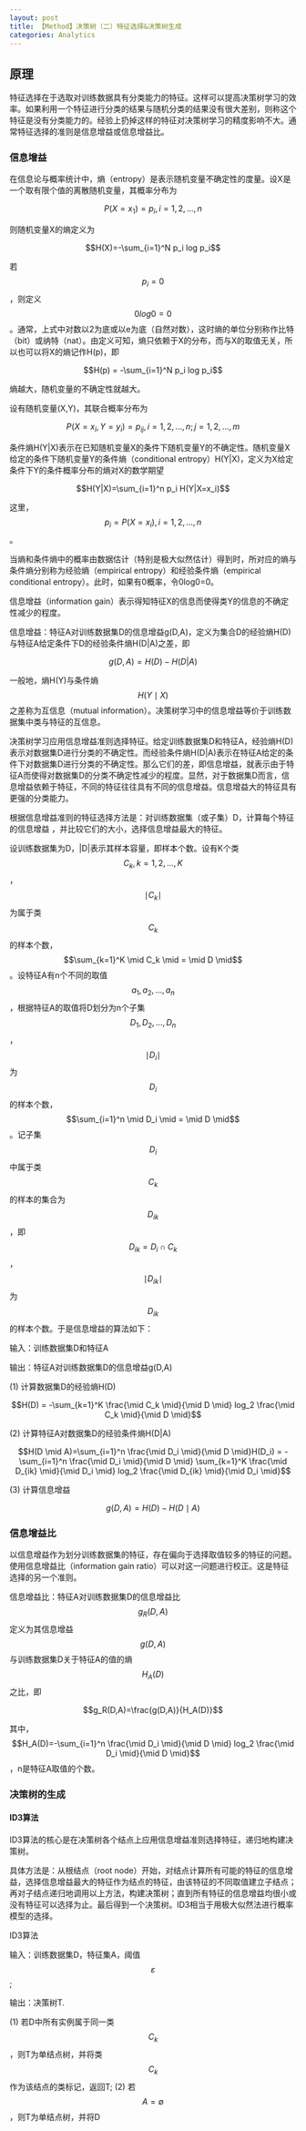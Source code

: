 ```yaml
---
layout: post
title: 【Method】决策树（二）特征选择&决策树生成
categories: Analytics
---
```


## 原理

特征选择在于选取对训练数据具有分类能力的特征。这样可以提高决策树学习的效率。如果利用一个特征进行分类的结果与随机分类的结果没有很大差别，则称这个特征是没有分类能力的。经验上扔掉这样的特征对决策树学习的精度影响不大。通常特征选择的准则是信息增益或信息增益比。

### 信息增益

在信息论与概率统计中，熵（entropy）是表示随机变量不确定性的度量。设X是一个取有限个值的离散随机变量，其概率分布为

$$P(X=x_1)=p_i, i=1,2,...,n$$

则随机变量X的熵定义为

$$H(X)=-\sum_{i=1}^N p_i log p_i$$

若$$p_i=0$$，则定义$$0log0=0$$。通常，上式中对数以2为底或以e为底（自然对数），这时熵的单位分别称作比特（bit）或纳特（nat）。由定义可知，熵只依赖于X的分布，而与X的取值无关，所以也可以将X的熵记作H(p)，即

$$H(p) = -\sum_{i=1}^N p_i log p_i$$

熵越大，随机变量的不确定性就越大。

设有随机变量(X,Y)，其联合概率分布为

$$P(X=x_i, Y=y_i)=p_{ij}, i=1,2,...,n; j=1,2,...,m$$

条件熵H(Y\|X)表示在已知随机变量X的条件下随机变量Y的不确定性。随机变量X给定的条件下随机变量Y的条件熵（conditional entropy）H(Y\|X)，定义为X给定条件下Y的条件概率分布的熵对X的数学期望

$$H(Y|X)=\sum_{i=1}^n p_i H(Y|X=x_i)$$

这里，$$p_i=P(X=x_i), i=1,2,...,n$$。

当熵和条件熵中的概率由数据估计（特别是极大似然估计）得到时，所对应的熵与条件熵分别称为经验熵（empirical entropy）和经验条件熵（empirical conditional entropy）。此时，如果有0概率，令0log0=0。

信息增益（information gain）表示得知特征X的信息而使得类Y的信息的不确定性减少的程度。

信息增益：特征A对训练数据集D的信息增益g(D,A)，定义为集合D的经验熵H(D)与特征A给定条件下D的经验条件熵H(D\|A)之差，即

$$g(D,A) = H(D) - H(D|A)$$

一般地，熵H(Y)与条件熵$$H(Y\mid X)$$之差称为互信息（mutual information）。决策树学习中的信息增益等价于训练数据集中类与特征的互信息。

决策树学习应用信息增益准则选择特征。给定训练数据集D和特征A，经验熵H(D)表示对数据集D进行分类的不确定性。而经验条件熵H(D\|A)表示在特征A给定的条件下对数据集D进行分类的不确定性。那么它们的差，即信息增益，就表示由于特征A而使得对数据集D的分类不确定性减少的程度。显然，对于数据集D而言，信息增益依赖于特征，不同的特征往往具有不同的信息增益。信息增益大的特征具有更强的分类能力。

根据信息增益准则的特征选择方法是：对训练数据集（或子集）D，计算每个特征的信息增益 ，并比较它们的大小，选择信息增益最大的特征。

设训练数据集为D，\|D\|表示其样本容量，即样本个数。设有K个类$$C_k,k=1,2,...,K$$，$$\mid C_k \mid$$为属于类$$C_k$$的样本个数，$$\sum_{k=1}^K \mid C_k \mid = \mid D \mid$$。设特征A有n个不同的取值$${a_1,a_2,...,a_n}$$，根据特征A的取值将D划分为n个子集$$D_1, D_2,...,D_n$$，$$\mid D_i \mid$$为$$D_i$$的样本个数，$$\sum_{i=1}^n \mid D_i \mid = \mid D \mid$$。记子集$$D_i$$中属于类$$C_k$$的样本的集合为$$D_{ik}$$，即$$D_{ik} = D_i \cap C_k$$，$$\mid D_{ik} \mid$$为$$D_{ik}$$的样本个数。于是信息增益的算法如下：

输入：训练数据集D和特征A

输出：特征A对训练数据集D的信息增益g(D,A)

(1) 计算数据集D的经验熵H(D)

$$H(D) = -\sum_{k=1}^K \frac{\mid C_k \mid}{\mid D \mid} log_2 \frac{\mid C_k \mid}{\mid D \mid}$$

(2) 计算特征A对数据集D的经验条件熵H(D\|A)

$$H(D \mid A)=\sum_{i=1}^n \frac{\mid D_i \mid}{\mid D \mid}H(D_i) = -\sum_{i=1}^n \frac{\mid D_i \mid}{\mid D \mid} \sum_{k=1}^K \frac{\mid D_{ik} \mid}{\mid D_i \mid} log_2 \frac{\mid D_{ik} \mid}{\mid D_i \mid}$$

(3) 计算信息增益

$$g(D,A)=H(D)-H(D \mid A)$$

### 信息增益比

以信息增益作为划分训练数据集的特征，存在偏向于选择取值较多的特征的问题。使用信息增益比（information gain ratio）可以对这一问题进行校正。这是特征选择的另一个准则。

信息增益比：特征A对训练数据集D的信息增益比$$g_R(D,A)$$定义为其信息增益$$g(D,A)$$与训练数据集D关于特征A的值的熵$$H_A(D)$$之比，即

$$g_R(D,A)=\frac{g(D,A)}{H_A(D)}$$

其中，$$H_A(D)=-\sum_{i=1}^n \frac{\mid D_i \mid}{\mid D \mid} log_2 \frac{\mid D_i \mid}{\mid D \mid}$$，n是特征A取值的个数。

### 决策树的生成

#### ID3算法

ID3算法的核心是在决策树各个结点上应用信息增益准则选择特征，递归地构建决策树。

具体方法是：从根结点（root node）开始，对结点计算所有可能的特征的信息增益，选择信息增益最大的特征作为结点的特征，由该特征的不同取值建立子结点；再对子结点递归地调用以上方法，构建决策树；直到所有特征的信息增益均很小或没有特征可以选择为止。最后得到一个决策树。ID3相当于用极大似然法进行概率模型的选择。

ID3算法

输入：训练数据集D，特征集A，阈值$$\varepsilon$$;

输出：决策树T.

(1) 若D中所有实例属于同一类$$C_k$$，则T为单结点树，并将类$$C_k$$作为该结点的类标记，返回T;
(2) 若$$A=\emptyset$$，则T为单结点树，并将D



